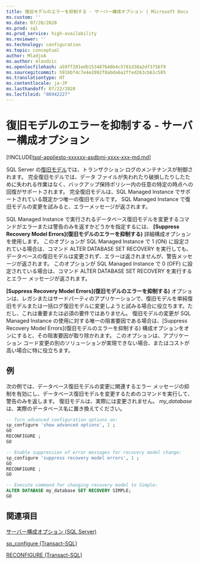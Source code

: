 ```yaml
---
title: 復旧モデルのエラーを抑制する - サーバー構成オプション | Microsoft Docs
ms.custom: ''
ms.date: 07/20/2020
ms.prod: sql
ms.prod_service: high-availability
ms.reviewer: ''
ms.technology: configuration
ms.topic: conceptual
author: MladjoA
ms.author: mlandzic
ms.openlocfilehash: a59ff201edb153487640b4c5781d38a2df3756f9
ms.sourcegitcommit: 591bbf4c7e4e2092f8abda6a2ffed263cb61c585
ms.translationtype: HT
ms.contentlocale: ja-JP
ms.lasthandoff: 07/22/2020
ms.locfileid: "86942227"
---
```

# <a name="suppress-recovery-model-errors-server-configuration-option"></a>復旧モデルのエラーを抑制する - サーバー構成オプション

[!INCLUDE[tsql-appliesto-xxxxxx-asdbmi-xxxx-xxx-md.md](../../includes/tsql-appliesto-xxxxxx-asdbmi-xxxx-xxx-md.md)]

SQL Server の[復旧モデル](https://docs.microsoft.com/sql/relational-databases/backup-restore/recovery-models-sql-server)では、トランザクション ログのメンテナンスが制御されます。 完全復旧モデルでは、データ ファイルが失われたり破損したりしたために失われる作業はなく、バックアップ保持ポリシー内の任意の特定の時点への回復がサポートされます。 完全復旧モデルは、SQL Managed Instance でサポートされている既定かつ唯一の復旧モデルです。 SQL Managed Instance で復旧モデルの変更を試みると、エラーメッセージが返されます。

SQL Managed Instance で実行されるデータベース復旧モデルを変更するコマンドがエラーまたは警告のみを返すかどうかを指定するには、 **[Suppress Recovery Model Errors]\(復旧モデルのエラーを抑制する\)** 詳細構成オプションを使用します。 このオプションが SQL Managed Instance で 1 (ON) に設定されている場合は、コマンド ALTER DATABASE SET RECOVERY を実行しても、データベースの復旧モデルは変更されず、エラーは返されませんが、警告メッセージが返されます。 このオプションが SQL Managed Instance で 0 (OFF) に設定されている場合は、コマンド ALTER DATABASE SET RECOVERY を実行するとエラー メッセージが返されます。

**[Suppress Recovery Model Errors]\(復旧モデルのエラーを抑制する\)** オプションは、レガシまたはサードパーティのアプリケーションで、復旧モデルを単純復旧モデルまたは一括ログ復旧モデルに変更しようと試みる場合に役立ちます。ただし、これは重要または必須の要件ではありません。 復旧モデルの変更が SQL Managed Instance の使用に対する唯一の阻害要因である場合は、[Suppress Recovery Model Errors]\(復旧モデルのエラーを抑制する\) 構成オプションをオンにすると、その阻害要因が取り除かれます。 このオプションは、アプリケーション コード変更の別のソリューションが実現できない場合、またはコストが高い場合に特に役立ちます。

## <a name="examples"></a>例

次の例では、データベース復旧モデルの変更に関連するエラー メッセージの抑制を有効にし、データベース復旧モデルを変更するためのコマンドを実行して、警告のみを返します。 復旧モデルは、実際には変更されません。 *my_database* は、実際のデータベース名に置き換えてください。

```sql
-- Turn advanced configuration options on:
sp_configure 'show advanced options', 1 ;  
GO
RECONFIGURE ;  
GO

-- Enable suppression of error messages for recovery model change:
sp_configure 'suppress recovery model errors', 1 ;  
GO
RECONFIGURE ;  
GO

-- Execute command for changing recovery model to Simple:
ALTER DATABASE my_database SET RECOVERY SIMPLE;
GO
```

## <a name="see-also"></a>関連項目

[サーバー構成オプション &#40;SQL Server&#41;](../../database-engine/configure-windows/server-configuration-options-sql-server.md)

[sp_configure &#40;Transact-SQL&#41;](../../relational-databases/system-stored-procedures/sp-configure-transact-sql.md)

[RECONFIGURE &#40;Transact-SQL&#41;](../../t-sql/language-elements/reconfigure-transact-sql.md)
